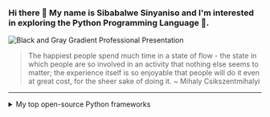 ### Hi there 👋 My name is Sibabalwe Sinyaniso and I'm interested in exploring the Python Programming Language 🐍.

![Black and Gray Gradient Professional Presentation](https://github.com/Sabelo-Sabs/Sabelo-Sabs/assets/83790438/b5624a97-3566-4214-98d3-be7eb6643b4f)
> The happiest people spend much time in a state of flow - the state in which people are so involved in an activity that nothing else seems to matter; the experience itself is so enjoyable that people will do it even at great cost, for the sheer sake of doing it. ~ Mihaly Csikszentmihalyi
-----
<details>
<summary>My top open-source Python frameworks</summary>

| Rank | Languages |
|-----:|-----------|
|     1| Flask 🌐|
|     2| Apache Airflow💨🔄|

</details>
<!--
**Sabelo-Sabs/Sabelo-Sabs** is a ✨ _special_ ✨ repository because its `README.md` (this file) appears on your GitHub profile.

Here are some ideas to get you started:

- 🔭 I’m currently working on ...
- 🌱 I’m currently learning ...
- 👯 I’m looking to collaborate on ...
- 🤔 I’m looking for help with ...
- 💬 Ask me about ...
- 📫 How to reach me: ...
- 😄 Pronouns: ...
- ⚡ Fun fact: ...
-->
